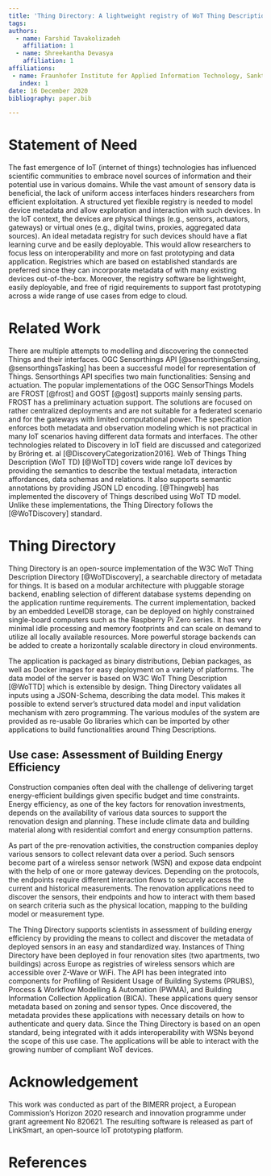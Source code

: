 ```yaml
---
title: 'Thing Directory: A lightweight registry of WoT Thing Descriptions'
tags:
authors:
  - name: Farshid Tavakolizadeh
    affiliation: 1
  - name: Shreekantha Devasya
    affiliation: 1
affiliations:
 - name: Fraunhofer Institute for Applied Information Technology, Sankt Augustin, Germany
   index: 1
date: 16 December 2020
bibliography: paper.bib

---
```


# Statement of Need  
<!-- A clear Statement of Need that illustrates the research purpose of the software. -->

The fast emergence of IoT (internet of things) technologies has influenced scientific communities to embrace novel sources of information and their potential use in various domains. While the vast amount of sensory data is beneficial, the lack of uniform access interfaces hinders researchers from efficient exploitation. A structured yet flexible registry is needed to model device metadata and allow exploration and interaction with such devices. In the IoT context, the devices are physical things (e.g., sensors, actuators, gateways) or virtual ones (e.g., digital twins, proxies, aggregated data sources). An ideal metadata registry for such devices should have a flat learning curve and be easily deployable. This would allow researchers to focus less on interoperability and more on fast prototyping and data application. Registries which are based on established standards are preferred since they can incorporate metadata of with many existing devices out-of-the-box. Moreover, the registry software be lightweight, easily deployable, and free of rigid requirements to support fast prototyping across a wide range of use cases from edge to cloud. 

# Related Work 
<!-- A list of key references, including to other software addressing related needs. -->

There are multiple attempts to modelling and discovering the connected Things and their interfaces. OGC Sensorthings API [@sensorthingsSensing, @sensorthingsTasking] has been a successful model for representation of Things. Sensorthings API specifies two main functionalities: Sensing and actuation. The popular implementations of the OGC SensorThings Models are FROST [@frost] and GOST [@gost] supports mainly sensing parts. FROST has a preliminary actuation support. The solutions are focused on rather centralized deployments and are not suitable for a federated scenario and for the gateways with limited computational power. The specification enforces both metadata and observation modeling which is not practical in many IoT scenarios having different data formats and interfaces. The other technologies related to Discovery in IoT field are discussed and categorized by Bröring et. al [@DiscoveryCategorization2016].  Web of Things Thing Description (WoT TD) [@WoTTD] covers wide range IoT devices by providing the semantics to describe the textual metadata, interaction affordances, data schemas and relations. It also supports semantic annotations by providing JSON LD encoding. [@Thingweb] has implemented the discovery of Things described using WoT TD model. Unlike these implementations, the Thing Directory follows the [@WoTDiscovery] standard.  


# Thing Directory 
<!-- A summary describing the high-level functionality and purpose of the software for a diverse, non-specialist audience. -->

Thing Directory is an open-source implementation of the W3C WoT Thing Description Directory [@WoTDiscovery], a searchable directory of metadata for things. It is based on a modular architecture with pluggable storage backend, enabling selection of different database systems depending on the application runtime requirements. The current implementation, backed by an embedded LevelDB storage, can be deployed on highly constrained single-board computers such as the Raspberry Pi Zero series. It has very minimal idle processing and memory footprints and can scale on demand to utilize all locally available resources. More powerful storage backends can be added to create a horizontally scalable directory in cloud environments. 

The application is packaged as binary distributions, Debian packages, as well as Docker images for easy deployment on a variety of platforms. The data model of the server is based on W3C WoT Thing Description [@WoTTD] which is extensible by design. Thing Directory validates all inputs using a JSON-Schema, describing the data model. This makes it possible to extend server’s structured data model and input validation mechanism with zero programming. The various modules of the system are provided as re-usable Go libraries which can be imported by other applications to build functionalities around Thing Descriptions.  
 

<!-- Mention (if applicable) a representative set of past or ongoing research projects using the software and recent scholarly publications enabled by it. -->

## Use case: Assessment of Building Energy Efficiency 
Construction companies often deal with the challenge of delivering target energy-efficient buildings given specific budget and time constraints. Energy efficiency, as one of the key factors for renovation investments, depends on the availability of various data sources to support the renovation design and planning. These include climate data and building material along with residential comfort and energy consumption patterns. 

As part of the pre-renovation activities, the construction companies deploy various sensors to collect relevant data over a period. Such sensors become part of a wireless sensor network (WSN) and expose data endpoint with the help of one or more gateway devices. Depending on the protocols, the endpoints require different interaction flows to securely access the current and historical measurements. The renovation applications need to discover the sensors, their endpoints and how to interact with them based on search criteria such as the physical location, mapping to the building model or measurement type. 

The Thing Directory supports scientists in assessment of building energy efficiency by providing the means to collect and discover the metadata of deployed sensors in an easy and standardized way. Instances of Thing Directory have been deployed in four renovation sites (two apartments, two buildings) across Europe as registries of wireless sensors which are accessible over Z-Wave or WiFi. The API has been integrated into components for Profiling of Resident Usage of Building Systems (PRUBS), Process & Workflow Modelling & Automation (PWMA), and Building Information Collection Application (BICA). These applications query sensor metadata based on zoning and sensor types. Once discovered, the metadata provides these applications with necessary details on how to authenticate and query data. Since the Thing Directory is based on an open standard, being integrated with it adds interoperability with WSNs beyond the scope of this use case. The applications will be able to interact with the growing number of compliant WoT devices.  


# Acknowledgement 
<!-- Acknowledgement of any financial support. -->

This work was conducted as part of the BIMERR project, a European Commission’s Horizon 2020 research and innovation programme under grant agreement No 820621. The resulting software is released as part of LinkSmart, an open-source IoT prototyping platform.  

# References
